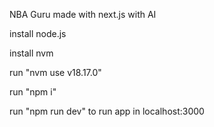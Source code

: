 NBA Guru made with next.js with AI

install node.js

install nvm

run "nvm use v18.17.0"

run "npm i"

run "npm run dev" to run app in localhost:3000
